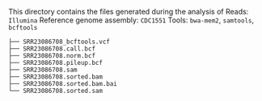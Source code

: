 This directory contains the files generated during the analysis of
Reads: `Illumina`
Reference genome assembly: `CDC1551`
Tools: `bwa-mem2`, `samtools`, `bcftools`

```
├── SRR23086708_bcftools.vcf
├── SRR23086708.call.bcf
├── SRR23086708.norm.bcf
├── SRR23086708.pileup.bcf
├── SRR23086708.sam
├── SRR23086708.sorted.bam
├── SRR23086708.sorted.bam.bai
└── SRR23086708.sorted.sam
```
